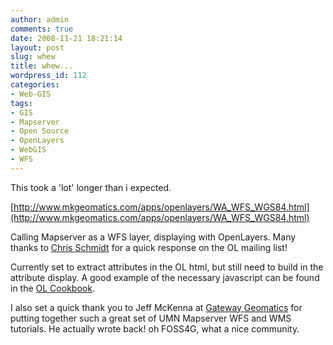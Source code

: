 ```yaml
---
author: admin
comments: true
date: 2008-11-21 18:21:14
layout: post
slug: whew
title: whew...
wordpress_id: 112
categories:
- Web-GIS
tags:
- GIS
- Mapserver
- Open Source
- OpenLayers
- WebGIS
- WFS
---
```


This took a 'lot' longer than i expected.

[http://www.mkgeomatics.com/apps/openlayers/WA_WFS_WGS84.html](http://www.mkgeomatics.com/apps/openlayers/WA_WFS_WGS84.html)

Calling Mapserver as a WFS layer, displaying with OpenLayers. Many thanks to [Chris Schmidt](http://crschmidt.net/) for a quick response on the OL mailing list! <!-- more -->

Currently set to extract attributes in the OL html, but still need to build in the attribute display. A good example of the necessary javascript can be found in the [OL Cookbook](http://openlayers.org/dev/examples/openmnnd.html).

I also set a quick thank you to Jeff McKenna at [Gateway Geomatics](http://www.gatewaygeomatics.com/ ) for putting together such a great set of UMN Mapserver WFS and WMS tutorials. He actually wrote back! oh FOSS4G, what a nice community.
